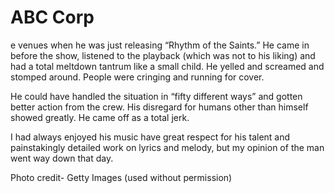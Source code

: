 <!-- TITLE: Abc -->
<!-- SUBTITLE: summary of Abc -->

# ABC Corp

e venues when he was just releasing “Rhythm of the Saints.” He came in before the show, listened to the playback (which was not to his liking) and had a total meltdown tantrum like a small child. He yelled and screamed and stomped around. People were cringing and running for cover.

He could have handled the situation in “fifty different ways” and gotten better action from the crew. His disregard for humans other than himself showed greatly. He came off as a total jerk.

I had always enjoyed his music have great respect for his talent and painstakingly detailed work on lyrics and melody, but my opinion of the man went way down that day.

Photo credit- Getty Images
(used without permission)